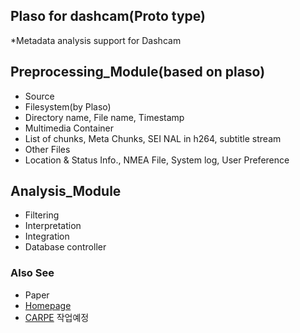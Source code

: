 ## Plaso for dashcam(Proto type)

*Metadata analysis support for Dashcam

## Preprocessing_Module(based on plaso)

* Source
 * Filesystem(by Plaso)
  * Directory name, File name, Timestamp
 * Multimedia Container
  * List of chunks, Meta Chunks, SEI NAL in h264, subtitle stream
 * Other Files
  * Location & Status Info., NMEA File, System log, User Preference

## Analysis_Module
* Filtering
* Interpretation
* Integration
* Database controller

### Also See
* Paper
* [Homepage](http://forensic.korea.ac.kr)
* [CARPE](http://carpeforensics.org/) 작업예정
